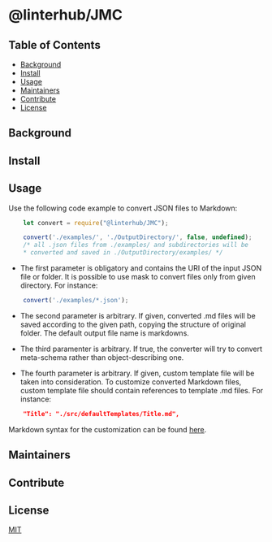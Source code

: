 # @linterhub/JMC

## Table of Contents

- [Background](#background)
- [Install](#install)
- [Usage](#usage)
- [Maintainers](#maintainers)
- [Contribute](#contribute)
- [License](#license)

## Background

## Install

## Usage

Use the following code example to convert JSON files to Markdown:
```javascript
    let convert = require("@linterhub/JMC");

    convert('./examples/', './OutputDirectory/', false, undefined);
    /* all .json files from ./examples/ and subdirectories will be
    * converted and saved in ./OutputDirectory/examples/ */
```
* The first parameter is obligatory and contains the URI of the input JSON file or folder. It is possible to use mask to convert files only from given directory. For instance:
```javascript
    convert('./examples/*.json');
```

* The second parameter is arbitrary. If given, converted .md files will be saved according to the given path, copying the structure of original folder. The default output file name is markdowns.

* The third paramenter is arbitrary. If true, the converter will try to convert meta-schema rather than object-describing one.

* The fourth parameter is arbitrary. If given, custom template file will be taken into consideration. To customize converted Markdown files, custom template file should contain references to template .md files. For instance:
```json
    "Title": "./src/defaultTemplates/Title.md",
```
Markdown syntax for the customization can be found [here](https://github.com/adam-p/markdown-here/wiki/Markdown-Cheatsheet).
## Maintainers

## Contribute

## License

[MIT][repo-license]

[repo-license]: https://github.com/linterhub/JMC/blob/develop/LICENSE.md
